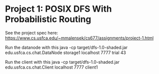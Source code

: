 # Project 1: POSIX DFS With Probabilistic Routing

See the project spec here: https://www.cs.usfca.edu/~mmalensek/cs677/assignments/project-1.html

Run the datanode with this
java -cp target/dfs-1.0-shaded.jar edu.usfca.cs.chat.DataNode storage1 localhost 7777 trial 43


Run the client with this
java -cp target/dfs-1.0-shaded.jar edu.usfca.cs.chat.Client localhost 7777 client1